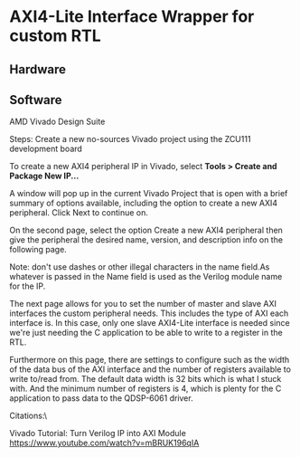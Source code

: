 

# AXI4-Lite Interface Wrapper for custom RTL

## Hardware

## Software
AMD Vivado Design Suite

Steps:
Create a new no-sources Vivado project using the ZCU111 development board


To create a new AXI4 peripheral IP in Vivado, select <b>Tools > Create and Package New IP...</b>

A window will pop up in the current Vivado Project that is open with a brief summary of options available, including the option to create a new AXI4 peripheral. Click Next to continue on.

On the second page, select the option Create a new AXI4 peripheral then give the peripheral the desired name, version, and description info on the following page.

Note: don't use dashes or other illegal characters in the name field.As whatever is passed in the Name field is used as the Verilog module name for the IP.

The next page allows for you to set the number of master and slave AXI interfaces the custom peripheral needs. This includes the type of AXI each interface is. In this case, only one slave AXI4-Lite interface is needed since we're just needing the C application to be able to write to a register in the RTL.

Furthermore on this page, there are settings to configure such as the width of the data bus of the AXI interface and the number of registers available to write to/read from. The default data width is 32 bits which is what I stuck with. And the minimum number of registers is 4, which is plenty for the C application to pass data to the QDSP-6061 driver.


Citations:\

Vivado Tutorial: Turn Verilog IP into AXI Module \
https://www.youtube.com/watch?v=mBRUK196qIA
